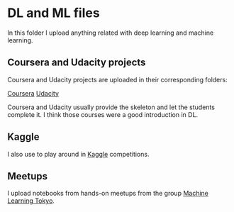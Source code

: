 # DL and ML files

In this folder I upload anything related with deep learning and machine learning. 

## Coursera and Udacity projects

Coursera and Udacity projects are uploaded in their corresponding folders:

[Coursera](https://github.com/josecyn/dl/tree/master/Coursera/dl)
[Udacity](https://github.com/josecyn/dl/tree/master/Udacity)

Coursera and Udacity usually provide the skeleton and let the students complete it.
I think those courses were a good introduction in DL.

## Kaggle

I also use to play around in [Kaggle](https://www.kaggle.com) competitions.

## Meetups

I upload notebooks from hands-on meetups from the group [Machine Learning Tokyo](https://www.meetup.com/Machine-Learning-Tokyo/).
